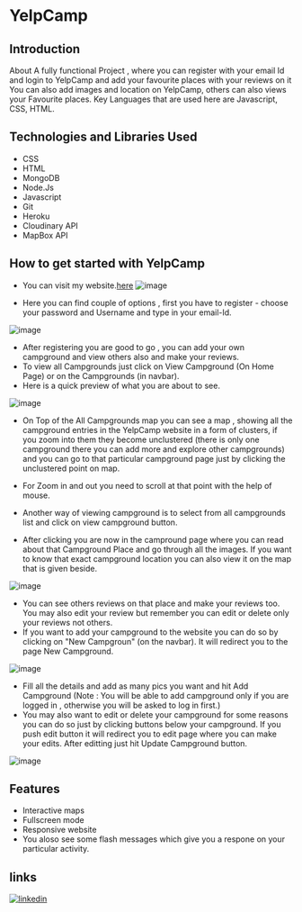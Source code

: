
# YelpCamp

## Introduction

About
A fully functional Project , where you can register with your email Id and login to YelpCamp and add your favourite places with your reviews on it You can also add images and location on YelpCamp, others can also views your Favourite places. Key Languages that are used here are Javascript, CSS, HTML.

## Technologies and Libraries Used
* CSS
* HTML
* MongoDB
* Node.Js
* Javascript
* Git
* Heroku
* Cloudinary API
* MapBox API

## How to get started with YelpCamp

* You can visit my website.[here](https://blooming-inlet-15973.herokuapp.com/) 
![image](https://user-images.githubusercontent.com/84044819/176726294-cbda878e-3b20-441f-8fc8-ecc32b6a5609.png)

* Here you can find couple of options , first you have to register - choose your password and Username and type in your email-Id.

![image](https://user-images.githubusercontent.com/84044819/176726777-799211b5-4d39-4187-9cd1-ba25ea01435e.png)

* After registering you are good to go , you can add your own campground and view others also and make your reviews.
* To view all Campgrounds just click on View Campground (On Home Page) or on the Campgrounds (in navbar).
* Here is a quick preview of what you are about to see.

![image](https://user-images.githubusercontent.com/84044819/176727828-5030cab2-e5f0-42e0-b998-476437819b0d.png)

* On Top of the All Campgrounds map you can see a map , showing all the campground entries in the YelpCamp website in a form of clusters, if you zoom into them they become unclustered (there is only one campground there you can add more and explore other campgrounds) and you can go to that particular campground page just by clicking the unclustered point on map.

* For Zoom in and out you need to scroll at that point with the help of mouse.

* Another way of viewing campground is to select from all campgrounds list and click on view campground button.
* After clicking you are now in the campround page where you can read about that Campground Place and go through all the images. If you want to know that exact campground location you can also view it on the map that is given beside.

![image](https://user-images.githubusercontent.com/84044819/176728928-a399976d-d0fe-4638-9837-3c30242eabda.png)

* You can see others reviews on that place and make your reviews too. You may also edit your review but remember you can edit or delete only your reviews not others.
* If you want to add your campground to the website you can do so by clicking on "New Campgroun" (on the navbar). It will redirect you to the page New Campground.

![image](https://user-images.githubusercontent.com/84044819/176729252-9e786ccf-afd7-4b90-a721-f7b5e9a63645.png)

* Fill all the details and add as many pics you want and hit Add Campground (Note : You will be able to add campground only if you are logged in , otherwise you will be asked to log in first.)
* You may also want to edit or delete your campground for some reasons you can do so just by clicking buttons below your campground. If you push edit button it will redirect you to edit page where you can make your edits. After editting just hit Update Campground button.

![image](https://user-images.githubusercontent.com/84044819/176730065-207078e2-08a6-41bc-a873-b9bdec0173dc.png)







## Features

- Interactive maps
- Fullscreen mode
- Responsive website
- You aloso see some flash messages which give you a respone on your particular activity.

## links
[![linkedin](https://img.shields.io/badge/linkedin-0A66C2?style=for-the-badge&logo=linkedin&logoColor=white)](https://www.linkedin.com/in/arsh-verma/)



